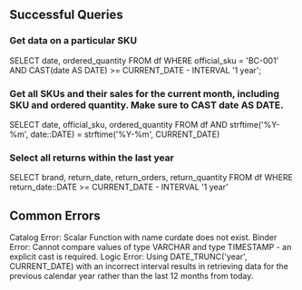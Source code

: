 
## Successful Queries

### Get data on a particular SKU
SELECT date, ordered_quantity FROM df WHERE official_sku = 'BC-001' AND CAST(date AS DATE) >= CURRENT_DATE - INTERVAL '1 year';

### Get all SKUs and their sales for the current month, including SKU and ordered quantity. Make sure to CAST date AS DATE.
SELECT date, official_sku, ordered_quantity 
FROM df 
AND strftime('%Y-%m', date::DATE) = strftime('%Y-%m', CURRENT_DATE)

### Select all returns within the last year
SELECT brand, return_date, return_orders, return_quantity
FROM df
WHERE return_date::DATE >= CURRENT_DATE - INTERVAL '1 year'

## Common Errors
Catalog Error: Scalar Function with name curdate does not exist. 
Binder Error: Cannot compare values of type VARCHAR and type TIMESTAMP - an explicit cast is required. 
Logic Error: Using DATE_TRUNC('year', CURRENT_DATE) with an incorrect interval results in retrieving data for the previous calendar year rather than the last 12 months from today.
